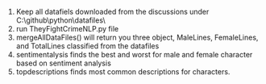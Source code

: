 1) Keep all datafiels downloaded from the discussions under C:\\github\\python\\datafiles\
1) run TheyFightCrimeNLP.py file
3) mergeAllDataFiles() will return you three object, MaleLines, FemaleLines, and TotalLines classified from the datafiles
4) sentimentalysis finds the best and worst for male and female character based on sentiment analysis
5) topdescriptions finds most common descriptions for characters.
